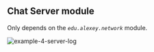 ## Chat Server module

Only depends on the *`edu.alexey.network`* module.

![example-4-server-log](https://user-images.githubusercontent.com/109767480/210041200-fcb2106b-4947-4947-9ecf-403920fd80b8.png)